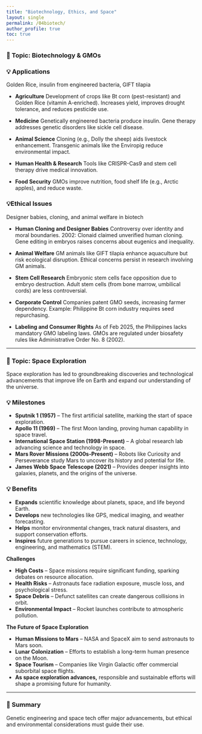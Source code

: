```yaml
---
title: "Biotechnology, Ethics, and Space"
layout: single
permalink: /04biotech/
author_profile: true
toc: true
---
```


### 🧭 Topic: Biotechnology & GMOs

### 💡 Applications  
Golden Rice, insulin from engineered bacteria, GIFT tilapia  

- **Agriculture**
Development of crops like Bt corn (pest-resistant) and Golden Rice (vitamin A-enriched). Increases yield, improves drought tolerance, and reduces pesticide use.

- **Medicine**
Genetically engineered bacteria produce insulin. Gene therapy addresses genetic disorders like sickle cell disease.

- **Animal Science**
Cloning (e.g., Dolly the sheep) aids livestock enhancement. Transgenic animals like the Enviropig reduce environmental impact.

- **Human Health & Research**
Tools like CRISPR-Cas9 and stem cell therapy drive medical innovation.

- **Food Security**
GMOs improve nutrition, food shelf life (e.g., Arctic apples), and reduce waste.


### 💡Ethical Issues
Designer babies, cloning, and animal welfare in biotech  

- **Human Cloning and Designer Babies**
Controversy over identity and moral boundaries. 2002: Clonaid claimed unverified human cloning. Gene editing in embryos raises concerns about eugenics and inequality.

- **Animal Welfare**
GM animals like GIFT tilapia enhance aquaculture but risk ecological disruption. Ethical concerns persist in research involving GM animals.

- **Stem Cell Research**
Embryonic stem cells face opposition due to embryo destruction. Adult stem cells (from bone marrow, umbilical cords) are less controversial.

- **Corporate Control**
Companies patent GMO seeds, increasing farmer dependency. Example: Philippine Bt corn industry requires seed repurchasing.

- **Labeling and Consumer Rights**
As of Feb 2025, the Philippines lacks mandatory GMO labeling laws. GMOs are regulated under biosafety rules like Administrative Order No. 8 (2002).


---

### 🧭 Topic: Space Exploration
Space exploration has led to groundbreaking discoveries and technological advancements that improve life on Earth and expand our understanding of the universe.

### 💡 Milestones
- **Sputnik 1 (1957)** – The first artificial satellite, marking the start of space exploration.
- **Apollo 11 (1969)** – The first Moon landing, proving human capability in space travel.
- **International Space Station (1998-Present)** – A global research lab advancing science and technology in space.
- **Mars Rover Missions (2000s-Present)** – Robots like Curiosity and Perseverance study Mars to uncover its history and potential for life.
- **James Webb Space Telescope (2021)** – Provides deeper insights into galaxies, planets, and the origins of the universe.

### 💡 Benefits
- **Expands** scientific knowledge about planets, space, and life beyond Earth.
- **Develops** new technologies like GPS, medical imaging, and weather forecasting.
- **Helps** monitor environmental changes, track natural disasters, and support conservation efforts.
- **Inspires** future generations to pursue careers in science, technology, engineering, and mathematics (STEM).

**Challenges**  
- **High Costs** – Space missions require significant funding, sparking debates on resource allocation.
- **Health Risks** – Astronauts face radiation exposure, muscle loss, and psychological stress.
- **Space Debris** – Defunct satellites can create dangerous collisions in orbit.
- **Environmental Impact** – Rocket launches contribute to atmospheric pollution.

**The Future of Space Exploration**
- **Human Missions to Mars** – NASA and SpaceX aim to send astronauts to Mars soon.
- **Lunar Colonization** – Efforts to establish a long-term human presence on the Moon.
- **Space Tourism** – Companies like Virgin Galactic offer commercial suborbital space flights.
- **As space exploration advances,** responsible and sustainable efforts will shape a promising future for humanity.
  
---

### 📌 Summary

Genetic engineering and space tech offer major advancements, but ethical and environmental considerations must guide their use.
